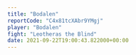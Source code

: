 ```yaml
---
title: "Bodalen"
reportCode: "C4x81tcXAbr9YMgj"
player: "Bodalen"
fight: "Leotheras the Blind"
date: 2021-09-22T19:00:43.822000+00:00
---
```

